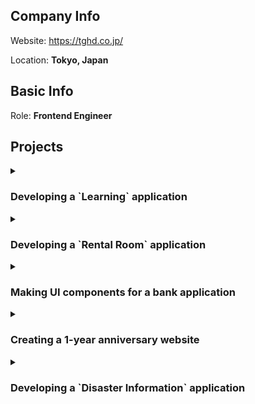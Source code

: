 ## Company Info

Website: https://tghd.co.jp/

Location: **Tokyo, Japan**

## Basic Info

Role: **Frontend Engineer**

## Projects

<details>
  <summary><h3>Developing a `Learning` application</h3></summary>

  ### Description

  This project creates an application for users who wanna learn Math/Kanji/English.  
  I architected the application and developed it a little bit.

  ### Tech Stacks

  TypeScript, React, Next.js, Recoil, SWR, Tailwind CSS, Storybook, Lerna

  ### What I did:
  - Architecting the application
  - A lead engineer of 6 engineers
  - Bringing a monorepo architecture by lerna between the application and UI components
  - Technical communications for director
  - Communicating with engineers in India
</details>

<details>
  <summary><h3>Developing a `Rental Room` application</h3></summary>

  ### Description

  This project creates a service that people use for renting a room.

  ### Tech Stacks

  TypeScript, React, Recoil, GraphQL, Tailwind CSS, Storybook

  ### What I did:
  - Technical communications with managers
  - Leaving comments following [the TSDoc rules](https://tsdoc.org/) for documentation
  - Splitting each function like microservice
</details>

<details>
  <summary><h3>Making UI components for a bank application</h3></summary>

  ### Description

  This project itself creates an application for bankers/users.  
  We had focused on making UI components for the application.

  ### Tech Stacks

  TypeScript, React, Next.js, Styled-components, Material-UI, Jest, Storybook

  ### What I did:

  - Making reusable UI components with Atomic Design
  - Technical communications with managers
  - Translating Japanese/English for people
  - A lead engineer of 15 engineers
  - Helping junior engineers
</details>

<details>
  <summary><h3>Creating a 1-year anniversary website</h3></summary>

  ### Description

  This project creates a 1-year anniversary website with people who work on other company.

  ### Tech Stacks

  TypeScript, React, Styled-components

  ### What I did:

  - Architecting the file/folder structure
  - Making reusable UI components
  - Technical communications with managers
</details>

<details>
  <summary><h3>Developing a `Disaster Information` application</h3></summary>

  ### Description

  This project remakes an existing `Disaster Information` application. 

  ### Tech Stacks

  TypeScript, React, Redux, Styled-components, Material-UI

  ### What I did:

  - Making reusable UI components
  - Technical communications with managers
  - Helping an engineer who has never used React
</details>

